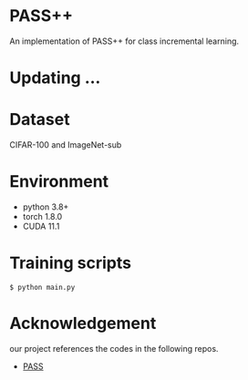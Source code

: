 # PASS++
An implementation of PASS++ for class incremental learning.
# Updating ...

# Dataset
CIFAR-100 and ImageNet-sub

# Environment 
 - python 3.8+
 - torch 1.8.0
 - CUDA 11.1

# Training scripts

    $ python main.py
 
# Acknowledgement

our project references the codes in the following repos.
- [PASS](https://github.com/Impression2805/CVPR21_PASS)
